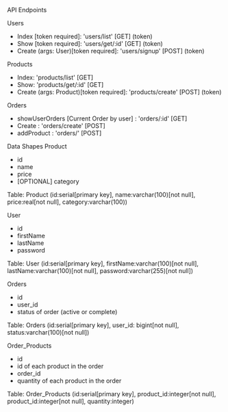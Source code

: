 API Endpoints

Users

- Index [token required]: 'users/list' [GET] (token)
- Show [token required]: 'users/get/:id' [GET] (token)
- Create (args: User)[token required]: 'users/signup' [POST] (token)

Products

- Index: 'products/list' [GET]
- Show: 'products/get/:id' [GET]
- Create (args: Product)[token required]: 'products/create' [POST] (token)

Orders

- showUserOrders [Current Order by user] : 'orders/:id' [GET]
- Create : 'orders/create' [POST]
- addProduct : 'orders/' [POST]

Data Shapes
Product

- id
- name
- price
- [OPTIONAL] category

Table: Product (id:serial[primary key], name:varchar(100)[not null], price:real[not null], category:varchar(100))

User

- id
- firstName
- lastName
- password

Table: User (id:serial[primary key], firstName:varchar(100)[not null], lastName:varchar(100)[not null], password:varchar(255)[not null])

Orders

- id
- user_id
- status of order (active or complete)

Table: Orders (id:serial[primary key], user_id: bigint[not null], status:varchar(100)[not null])

Order_Products

- id
- id of each product in the order
- order_id
- quantity of each product in the order

Table: Order_Products (id:serial[primary key], product_id:integer[not null], product_id:integer[not null], quantity:integer)
